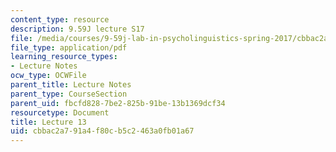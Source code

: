 ```yaml
---
content_type: resource
description: 9.59J lecture S17
file: /media/courses/9-59j-lab-in-psycholinguistics-spring-2017/cbbac2a791a4f80cb5c2463a0fb01a67_MIT9_59jS17_lec13.pdf
file_type: application/pdf
learning_resource_types:
- Lecture Notes
ocw_type: OCWFile
parent_title: Lecture Notes
parent_type: CourseSection
parent_uid: fbcfd828-7be2-825b-91be-13b1369dcf34
resourcetype: Document
title: Lecture 13
uid: cbbac2a7-91a4-f80c-b5c2-463a0fb01a67
---
```

